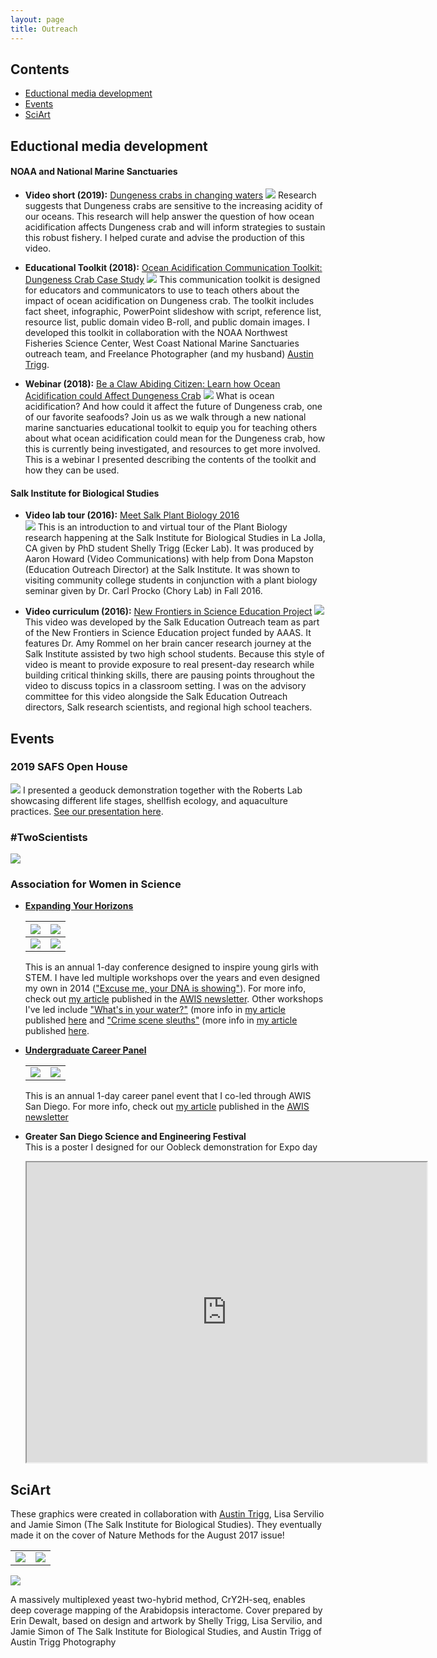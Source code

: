 ```yaml
---
layout: page
title: Outreach
---
```


## Contents
- [Eductional media development](#eductational-media-development)
- [Events](#events)
- [SciArt](#sciart)

## Eductional media development

#### NOAA and National Marine Sanctuaries

- **Video short (2019):**  [Dungeness crabs in changing waters](https://videos.fisheries.noaa.gov/detail/videos/west-coast-region/video/6029222940001/dungeness-crabs-in-changing-waters:-research-on-ocean-acidification?autoStart=true) 
[![](https://raw.githubusercontent.com/shellytrigg/beautiful-jekyll/master/img/dCrab_Fullvid.jpg)](https://videos.fisheries.noaa.gov/detail/videos/west-coast-region/video/6029222940001/dungeness-crabs-in-changing-waters:-research-on-ocean-acidification?autoStart=true)
Research suggests that Dungeness crabs are sensitive to the increasing acidity of our oceans. This research will help answer the question of how ocean acidification affects Dungeness crab and will inform strategies to sustain this robust fishery. I helped curate and advise the production of this video. 

- **Educational Toolkit (2018):**  [Ocean Acidification Communication Toolkit: Dungeness Crab Case Study](https://sanctuaries.noaa.gov/education/crab-toolkit.html)
[![](https://raw.githubusercontent.com/shellytrigg/beautiful-jekyll/master/img/Screen%20Shot%202020-02-12%20at%203.23.04%20PM.png)](https://sanctuaries.noaa.gov/education/crab-toolkit.html)
This communication toolkit is designed for educators and communicators to use to teach others about the impact of ocean acidification on Dungeness crab. The toolkit includes fact sheet, infographic, PowerPoint slideshow with script, reference list, resource list, public domain video B-roll, and public domain images. I developed this toolkit in collaboration with the NOAA Northwest Fisheries Science Center, West Coast National Marine Sanctuaries outreach team, and Freelance Photographer (and my husband) [Austin Trigg](https://austintrigg.com/noaa-washington-fish-and-wildlife).

- **Webinar (2018):**  [Be a Claw Abiding Citizen: Learn how Ocean Acidification could Affect Dungeness Crab](https://sanctuaries.noaa.gov/education/teachers/be-a-claw-abiding-citizen.html) 
[![](https://raw.githubusercontent.com/shellytrigg/beautiful-jekyll/master/img/NMS_Webinar20181017.jpg)](https://sanctuaries.noaa.gov/education/teachers/be-a-claw-abiding-citizen.html)
What is ocean acidification? And how could it affect the future of Dungeness crab, one of our favorite seafoods? Join us as we walk through a new national marine sanctuaries educational toolkit to equip you for teaching others about what ocean acidification could mean for the Dungeness crab, how this is currently being investigated, and resources to get more involved. This is a webinar I presented describing the contents of the toolkit and how they can be used. 


#### Salk Institute for Biological Studies
- **Video lab tour (2016):**  [Meet Salk Plant Biology 2016](https://youtu.be/9HdoPcgRO4w)  
[![](https://raw.githubusercontent.com/shellytrigg/beautiful-jekyll/master/img/Sequence%202%20cover%201.jpg)](https://youtu.be/9HdoPcgRO4w)
This is an introduction to and virtual tour of the Plant Biology research happening at the Salk Institute for Biological Studies in La Jolla, CA given by PhD student Shelly Trigg (Ecker Lab). It was produced by Aaron Howard (Video Communications) with help from Dona Mapston (Education Outreach Director) at the Salk Institute. It was shown to visiting community college students in conjunction with a plant biology seminar given by Dr. Carl Procko (Chory Lab) in Fall 2016.

- **Video curriculum (2016):**  [New Frontiers in Science Education Project](https://www.youtube.com/watch?v=Lb6xvHVhpwQ&feature=youtu.be) 
[![](https://raw.githubusercontent.com/shellytrigg/beautiful-jekyll/master/img/AAAS_newFrontiers.jpg)](https://www.youtube.com/watch?v=Lb6xvHVhpwQ&feature=youtu.be)
This video was developed by the Salk Education Outreach team as part of the New Frontiers in Science Education project funded by AAAS. It features Dr. Amy Rommel on her brain cancer research journey at the Salk Institute assisted by two high school students. Because this style of video is meant to provide exposure to real present-day research while building critical thinking skills, there are pausing points throughout the video to discuss topics in a classroom setting. I was on the advisory committee for this video alongside the Salk Education Outreach directors, Salk research scientists, and regional high school teachers. 

## Events

### 2019 SAFS Open House
[![](https://raw.githubusercontent.com/shellytrigg/beautiful-jekyll/master/img/SAFS_OpenHouse2019.jpg)](https://www.ocean.washington.edu/story/Exploring_Our_Watery_World_at_UWs_Aquatic_Science_Open_House)
I presented a geoduck demonstration together with the Roberts Lab showcasing different life stages, shellfish ecology, and aquaculture practices. [See our presentation here](https://drive.google.com/open?id=1aqbkeWC6u6u1oexLHgOPwmAOJNpL8hEL).

### #TwoScientists
[![](https://raw.githubusercontent.com/shellytrigg/beautiful-jekyll/master/img/TwoScientists2014.jpg)](https://www.rhfleet.org/events/two-scientists-walk-bar)

### Association for Women in Science

- [**Expanding Your Horizons**](https://techbridgegirls.org/index.php?id=466)

	|![](https://raw.githubusercontent.com/shellytrigg/beautiful-jekyll/master/img/IMG_1310.JPG)|![](https://raw.githubusercontent.com/shellytrigg/beautiful-jekyll/master/img/IMG_1351.JPG)|
	|:--------------------:|:--------------------:|
	|![](https://raw.githubusercontent.com/shellytrigg/beautiful-jekyll/master/img/IMG_20150307_114832196.jpg)|![](https://raw.githubusercontent.com/shellytrigg/beautiful-jekyll/master/img/IMG_20150307_120103710.jpg)|

	This is an annual 1-day conference designed to inspire young girls with STEM. I have led multiple workshops over the years and even designed my own in 2014 (["Excuse me, your DNA is showing"](https://drive.google.com/open?id=0B48Fm4_B1Qqpdnd2QnFuR2hSSUxScGhORU11UDJvSWM5ZFVJ)). For more info, check out [my article](https://drive.google.com/open?id=17myjamEo5zPfFDdT3FMyYAK7StryqATpfPpBPDkrZNk) published in the [AWIS newsletter](https://www.awissd.org/images/newsletter/May_June_2014.pdf). Other workshops I've led include ["What's in your water?"](https://drive.google.com/open?id=1ycwl5tH3hf338On0qThPj11aLjJQONFd) (more info in [my article](https://drive.google.com/open?id=1ygPwp-8fmnoukOqH1v99YcyV2hkjDkfj) published [here](https://www.awissd.org/images/newsletter/May_June_2013.pdf) and ["Crime scene sleuths"](https://drive.google.com/open?id=1o5wE30YRXAdQI9ModbsvMrF7kWBO7v0k) (more info in [my article](https://drive.google.com/open?id=0B48Fm4_B1QqpanZUMkNTbDdCSE1qS2Q0bHptXzNGVkxYYUU4) published [here](https://www.awissd.org/images/newsletter/May_June_2015.pdf).

- [**Undergraduate Career Panel**](https://www.awissd.org/index.php/outreach-program) 

	|| |  
	|:--------------------:|:--------------------:|
	|![](https://raw.githubusercontent.com/shellytrigg/beautiful-jekyll/master/img/DSC02603.JPG) | ![](https://raw.githubusercontent.com/shellytrigg/beautiful-jekyll/master/img/group-AWIS%20panel-DSC02607-1.JPG)| 
	
	This is an annual 1-day career panel event that I co-led through AWIS San Diego. For more info, check out [my article](https://drive.google.com/open?id=1xkkrzvT-9xwbTIWbci15C9d3HP8sXlpi) published in the [AWIS newsletter](https://www.awissd.org/images/newsletter/Jan_Feb_2015.pdf)

- **Greater San Diego Science and Engineering Festival**  
	This is a poster I designed for our Oobleck demonstration for Expo day
	<iframe src="https://drive.google.com/file/d/1JCIuqk8q_Qesb5ctfT1q4J-8cNaD9RbJ/preview" width="640" height="480"></iframe>

## SciArt

These graphics were created in collaboration with [Austin Trigg](https://austintrigg.com/), Lisa Servilio and Jamie Simon (The Salk Institute for Biological Studies). They eventually made it on the cover of Nature Methods for the August 2017 issue!

|||
|:--------------------:|:--------------------:|
|[![](https://raw.githubusercontent.com/shellytrigg/beautiful-jekyll/master/img/CrY2H-seq_cover.jpg)](https://raw.githubusercontent.com/shellytrigg/beautiful-jekyll/master/img/CrY2H-seq_cover.jpg) | [![](https://raw.githubusercontent.com/shellytrigg/beautiful-jekyll/master/img/CrY2H-seq_cover%20green.jpg)](https://raw.githubusercontent.com/shellytrigg/beautiful-jekyll/master/img/CrY2H-seq_cover%20green.jpg)|

[![](https://raw.githubusercontent.com/shellytrigg/beautiful-jekyll/master/img/nature-methods-coveraugust-2017.jpg)](https://raw.githubusercontent.com/shellytrigg/beautiful-jekyll/master/img/nature-methods-coveraugust-2017.jpg) 

A massively multiplexed yeast two-hybrid method, CrY2H-seq, enables deep coverage mapping of the Arabidopsis interactome. Cover prepared by Erin Dewalt, based on design and artwork by Shelly Trigg, Lisa Servilio, and Jamie Simon of The Salk Institute for Biological Studies, and Austin Trigg of Austin Trigg Photography

